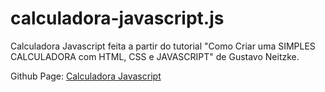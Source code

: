 # calculadora-javascript.js
Calculadora Javascript feita a partir do tutorial "Como Criar uma SIMPLES CALCULADORA com HTML, CSS e JAVASCRIPT" de Gustavo Neitzke.

Github Page: [Calculadora Javascript](https://lauravitalc.github.io/calculadora-javascript.js/)